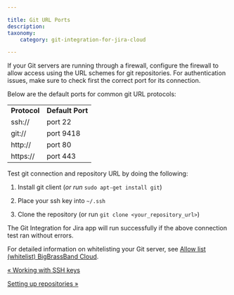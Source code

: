 ```yaml
---

title: Git URL Ports
description:
taxonomy:
    category: git-integration-for-jira-cloud

---
```

If your Git servers are running through a firewall, configure the firewall to allow access using the URL schemes for git repositories. For authentication issues, make sure to check first the correct port for its connection.

Below are the default ports for common git URL protocols:

|     |     |
| --- | --- |
| **Protocol** | **Default Port** |
| ssh:// | port 22 |
| git:// | port 9418 |
| http:// | port 80 |
| https:// | port 443 |

Test git connection and repository URL by doing the following:

1.  Install git client (_or run_ `sudo apt-get install git`)

2.  Place your ssh key into `~/.ssh`

3.  Clone the repository (or run `git clone <your_repository_url>`)


The Git Integration for Jira app will run successfully if the above connection test ran without errors.


For detailed information on whitelisting your Git server, see [Allow list (whitelist) BigBrassBand Cloud](https://bigbrassband.atlassian.net/wiki/spaces/GITCLOUD/pages/121241614/Allow+list+whitelist+BigBrassBand+Cloud).

[« Working with SSH keys](/wiki/spaces/GITCLOUD/pages/1923023617/Working+with+SSH+keys)

[Setting up repositories »](/wiki/spaces/GITCLOUD/pages/1923023982/Setting+up+integrations)
